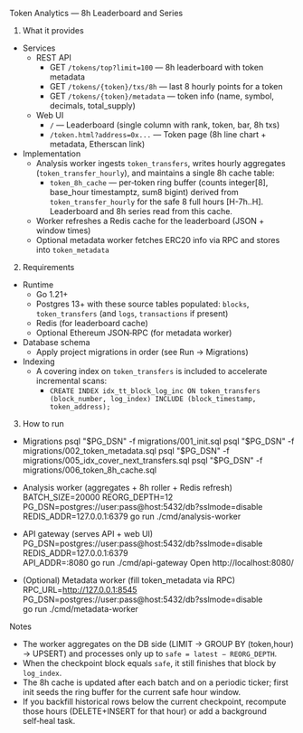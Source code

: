 Token Analytics — 8h Leaderboard and Series

1) What it provides
- Services
  - REST API
    - GET `/tokens/top?limit=100` — 8h leaderboard with token metadata
    - GET `/tokens/{token}/txs/8h` — last 8 hourly points for a token
    - GET `/tokens/{token}/metadata` — token info (name, symbol, decimals, total_supply)
  - Web UI
    - `/` — Leaderboard (single column with rank, token, bar, 8h txs)
    - `/token.html?address=0x...` — Token page (8h line chart + metadata, Etherscan link)
- Implementation
  - Analysis worker ingests `token_transfers`, writes hourly aggregates (`token_transfer_hourly`), and maintains a single 8h cache table:
    - `token_8h_cache` — per‑token ring buffer (counts integer[8], base_hour timestamptz, sum8 bigint)
      derived from `token_transfer_hourly` for the safe 8 full hours [H-7h..H]. Leaderboard and 8h series read from this cache.
  - Worker refreshes a Redis cache for the leaderboard (JSON + window times)
  - Optional metadata worker fetches ERC20 info via RPC and stores into `token_metadata`

2) Requirements
- Runtime
  - Go 1.21+
  - Postgres 13+ with these source tables populated: `blocks`, `token_transfers` (and `logs`, `transactions` if present)
  - Redis (for leaderboard cache)
  - Optional Ethereum JSON‑RPC (for metadata worker)
- Database schema
  - Apply project migrations in order (see Run → Migrations)
- Indexing
  - A covering index on `token_transfers` is included to accelerate incremental scans:
    - `CREATE INDEX idx_tt_block_log_inc ON token_transfers (block_number, log_index) INCLUDE (block_timestamp, token_address);`

3) How to run
- Migrations
  psql "$PG_DSN" -f migrations/001_init.sql
  psql "$PG_DSN" -f migrations/002_token_metadata.sql
  psql "$PG_DSN" -f migrations/005_idx_cover_next_transfers.sql
  psql "$PG_DSN" -f migrations/006_token_8h_cache.sql

- Analysis worker (aggregates + 8h roller + Redis refresh)
  BATCH_SIZE=20000 REORG_DEPTH=12 PG_DSN=postgres://user:pass@host:5432/db?sslmode=disable \
  REDIS_ADDR=127.0.0.1:6379 go run ./cmd/analysis-worker

- API gateway (serves API + web UI)
  PG_DSN=postgres://user:pass@host:5432/db?sslmode=disable REDIS_ADDR=127.0.0.1:6379 \
  API_ADDR=:8080 go run ./cmd/api-gateway
  Open http://localhost:8080/

- (Optional) Metadata worker (fill token_metadata via RPC)
  RPC_URL=http://127.0.0.1:8545 PG_DSN=postgres://user:pass@host:5432/db?sslmode=disable \
  go run ./cmd/metadata-worker

Notes
- The worker aggregates on the DB side (LIMIT → GROUP BY (token,hour) → UPSERT) and processes only up to `safe = latest − REORG_DEPTH`.
- When the checkpoint block equals `safe`, it still finishes that block by `log_index`.
- The 8h cache is updated after each batch and on a periodic ticker; first init seeds the ring buffer for the current safe hour window.
- If you backfill historical rows below the current checkpoint, recompute those hours (DELETE+INSERT for that hour) or add a background self‑heal task.
